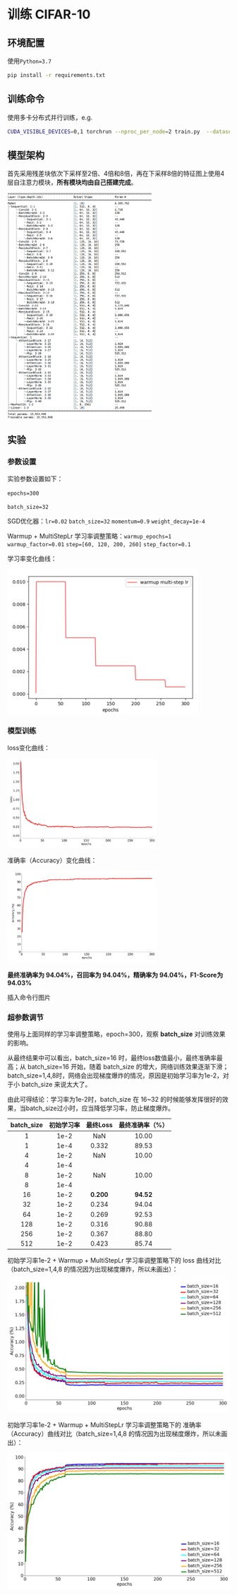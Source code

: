 # 训练 CIFAR-10

## 环境配置

使用`Python=3.7`

```bash
pip install -r requirements.txt
```

## 训练命令

使用多卡分布式并行训练，e.g.

```bash
CUDA_VISIBLE_DEVICES=0,1 torchrun --nproc_per_node=2 train.py  --dataset cifar10 --epochs 300 --lr 1e-2 --eval-interval 1 --batch-size 32
```

## 模型架构

首先采用残差块依次下采样至2倍、4倍和8倍，再在下采样8倍的特征图上使用4层自注意力模块，**所有模块均由自己搭建完成**。

<img src="./images/model.png" alt="model" style="zoom: 50%;" />

## 实验

### 参数设置

实验参数设置如下：

`epochs=300`

`batch_size=32`

SGD优化器：`lr=0.02` `batch_size=32` `momentum=0.9` `weight_decay=1e-4`

Warmup + MultiStepLr 学习率调整策略：`warmup_epochs=1` `warmup_factor=0.01` `step=[60, 120, 200, 260]` `step_factor=0.1`

学习率变化曲线：

<img src="./images/lr.png" alt="pic1" style="zoom:50%;" />

### 模型训练

loss变化曲线：

<img src="./images/loss.png" alt="loss" style="zoom: 33%;" />

准确率（Accuracy）变化曲线：

<img src="./images/acc.png" alt="image-20220927160700032" style="zoom: 33%;" />



**最终准确率为 94.04%，召回率为 94.04%，精确率为 94.04%，F1-Score为 94.03%**

插入命令行图片

### 超参数调节

使用与上面同样的学习率调整策略，epoch=300，观察 **batch_size** 对训练效果的影响。

从最终结果中可以看出，batch_size=16 时，最终loss数值最小，最终准确率最高；从 batch_size=16 开始，随着 batch_size
的增大，网络训练效果逐渐下滑；batch_size=1,4,8时，网络会出现梯度爆炸的情况，原因是初始学习率为1e-2，对于小 batch_size 来说太大了。

由此可得结论：学习率为1e-2时，batch_size 在 16~32 的时候能够发挥很好的效果，当batch_size过小时，应当降低学习率，防止梯度爆炸。

| batch_size | 初始学习率 | 最终Loss  | 最终准确率（%） |
| :--------: | :--------: | :-------: | :-------------: |
|     1      |    1e-2    |    NaN    |      10.00      |
|     1      |    1e-4    |   0.332   |      89.53      |
|     4      |    1e-2    |    NaN    |      10.00      |
|     4      |    1e-4    |           |                 |
|     8      |    1e-2    |    NaN    |      10.00      |
|     8      |    1e-4    |           |                 |
|     16     |    1e-2    | **0.200** |    **94.52**    |
|     32     |    1e-2    |   0.234   |      94.04      |
|     64     |    1e-2    |   0.269   |      92.53      |
|    128     |    1e-2    |   0.316   |      90.88      |
|    256     |    1e-2    |   0.367   |      88.80      |
|    512     |    1e-2    |   0.423   |      85.74      |

初始学习率1e-2 + Warmup + MultiStepLr 学习率调整策略下的 loss 曲线对比（batch_size=1,4,8 的情况因为出现梯度爆炸，所以未画出）：

<img src=".\images\batch_and_loss.png" alt="batch_and_loss" style="zoom:50%;" />

初始学习率1e-2 + Warmup + MultiStepLr 学习率调整策略下的 准确率（Accuracy）曲线对比（batch_size=1,4,8 的情况因为出现梯度爆炸，所以未画出）：

<img src="./images/batch_and_acc.png" alt="batch_and_acc" style="zoom:50%;" />
